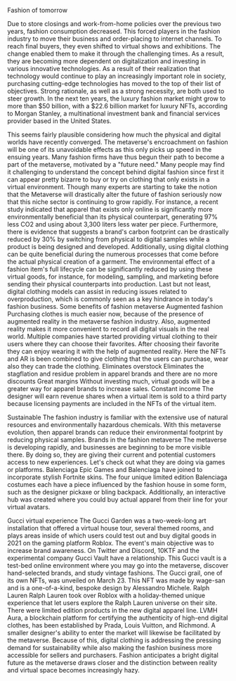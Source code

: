 Fashion of tomorrow

Due to store closings and work-from-home policies over the previous two years, fashion consumption decreased. This forced players in the fashion industry to move their business and order-placing to internet channels. To reach final buyers, they even shifted to virtual shows and exhibitions. The change enabled them to make it through the challenging times. As a result, they are becoming more dependent on digitalization and investing in various innovative technologies.
As a result of their realization that technology would continue to play an increasingly important role in society, purchasing cutting-edge technologies has moved to the top of their list of objectives. Strong rationale, as well as a strong necessity, are both used to steer growth. In the next ten years, the luxury fashion market might grow to more than $50 billion, with a $22.6 billion market for luxury NFTs, according to Morgan Stanley, a multinational investment bank and financial services provider based in the United States.
 
This seems fairly plausible considering how much the physical and digital worlds have recently converged. The metaverse's encroachment on fashion will be one of its unavoidable effects as this only picks up speed in the ensuing years. Many fashion firms have thus begun their path to become a part of the metaverse, motivated by a "future need."
Many people may find it challenging to understand the concept behind digital fashion since first it can appear pretty bizarre to buy or try on clothing that only exists in a virtual environment. Though many experts are starting to take the notion that  the Metaverse will drastically alter the future of fashion seriously now that this niche sector is continuing to grow rapidly.
For instance, a recent study indicated that apparel that exists only online is significantly more environmentally beneficial than its physical counterpart, generating 97% less CO2 and using about 3,300 liters less water per piece. Furthermore, there is evidence that suggests a brand's carbon footprint can be drastically reduced by 30% by switching from physical to digital samples while a product is being designed and developed.
Additionally, using digital clothing can be quite beneficial during the numerous processes that come before the actual physical creation of a garment. The environmental effect of a fashion item's full lifecycle can be significantly reduced by using these virtual goods, for instance, for modeling, sampling, and marketing before sending their physical counterparts into production.
Last but not least, digital clothing models can assist in reducing issues related to overproduction, which is commonly seen as a key hindrance in today's fashion business.
Some benefits of fashion metaverse 
Augmented fashion 
Purchasing clothes is much easier now, because of the presence of augmented reality in the metaverse fashion industry. Also, augmented reality makes it more convenient to record all digital visuals in the real world. Multiple companies have started providing virtual clothing to their users where they can choose their favorites. After choosing their favorite they can enjoy wearing it with the help of augmented reality. Here the NFTs and AR is been combined to give clothing that the users can purchase, wear also they can trade the clothing.
Eliminates overstock
Eliminates the stagflation and residue problem in apparel brands and there are no more discounts 
Great margins 
Without investing much, virtual goods will be a greater way for apparel brands to increase sales.
Constant income 
The designer will earn revenue shares when a virtual item is sold to a third party because licensing payments are included in the NFTs of the virtual item.
 
Sustainable
The fashion industry is familiar with the extensive use of natural resources and environmentally hazardous chemicals. With this metaverse evolution, then apparel brands can reduce their environmental footprint by reducing physical samples.
Brands in the fashion metaverse 
The metaverse is developing rapidly, and businesses are beginning to be more visible there. By doing so, they are giving their current and potential customers access to new experiences. Let's check out what they are doing via games or platforms.
Balenciaga
Epic Games and Balenciaga have joined to incorporate stylish Fortnite skins. The four unique limited edition Balenciaga costumes each have a piece influenced by the fashion house in some form, such as the designer pickaxe or bling backpack. Additionally, an interactive hub was created where you could buy actual apparel from their line for your virtual avatars.
 
 
 
Gucci virtual experience 
The Gucci Garden was a two-week-long art installation that offered a virtual house tour, several themed rooms, and plays areas inside of which users could test out and buy digital goods in 2021 on the gaming platform Roblox. The event's main objective was to increase brand awareness. On Twitter and Discord, 10KTF and the experimental company Gucci Vault have a relationship. This Gucci vault is a test-bed online environment where you may go into the metaverse, discover hand-selected brands, and study vintage fashions. The Gucci grail, one of its own NFTs, was unveiled on March 23. This NFT was made by wage-san and is a one-of-a-kind, bespoke design by Alessandro Michele.
Ralph Lauren
Ralph Lauren took over Roblox with a holiday-themed unique experience that let users explore the Ralph Lauren universe on their site. There were limited edition products in the new digital apparel line.
LVMH
Aura, a blockchain platform for certifying the authenticity of high-end digital clothes, has been established by Prada, Louis Vuitton, and Richmond.
A smaller designer's ability to enter the market will likewise be facilitated by the metaverse. Because of this, digital clothing is addressing the pressing demand for sustainability while also making the fashion business more accessible for sellers and purchasers. Fashion anticipates a bright digital future as the metaverse draws closer and the distinction between reality and virtual space becomes increasingly hazy.
 

